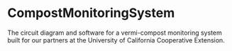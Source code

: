 # CompostMonitoringSystem
The circuit diagram and software for a vermi-compost monitoring system built for our partners at the University of California Cooperative Extension.
